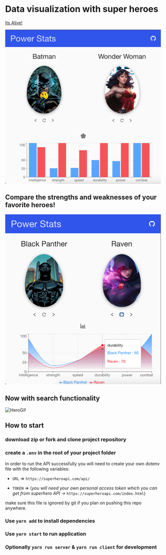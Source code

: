 # Data visualization with super heroes

[Its Alive!](https://heroic-winds.herokuapp.com)

![BarGraph](./public/images/bar.png)

## Compare the strengths and weaknesses of your favorite heroes!

![WaveGraph](./public/images/wave.png)

## Now with search functionality

![HeroGif](./public/images/heroGif.gif)

## How to start

### download zip or fork and clone project repository

### create a `.env` in the root of your project folder

In order to run the API successfully you will need to create your own dotenv file with the following variables:

- `URL` => `https://superheroapi.com/api/`

- `TOKEN` => (_you will need your own personal access token which you can get from superhero API ->_ `https://superheroapi.com/index.html`)

make sure this file is ignored by git if you plan on pushing this repo anywhere.

### Use `yarn add` to install dependencies

### Use `yarn start` to run application

### Optionally `yarn run server` & `yarn run client` for development
